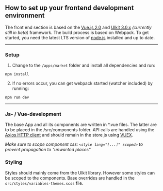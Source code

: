 ## How to set up your frontend development environment

The front end section is based on the [Vue.js 2.0](https://vuejs.org/) and [UIkit 3.0.x](https://getuikit.com/) _(currently still in beta)_ framework. The build process is based on Webpack. To get started, you need the latest LTS version of [node.js](https://nodejs.org) installed and up to date.

***

### Setup

1. Change to the `/apps/market` folder and install all dependencies and run:

`npm install`

2. If no errors occur, you can get webpack started (watcher included) by running:

`npm run dev`

***

### Js- / Vue-development

The base App and all its components are written in *.vue files. The latter are to be placed in the /src/components folder. API calls are handled using the [Axios HTTP client](https://www.npmjs.com/package/axios) and should remain in the store.js using [VUEX](https://vuex.vuejs.org/en/).

_Make sure to scope component css: `<style lang="[...]" scoped>` to prevent propagation to "unwanted places"_

### Styling

Styles should mainly come from the UIkit library. However some styles can be scoped to the components.
Base overrides are handled in the `src/styles/variables-themes.scss` file.